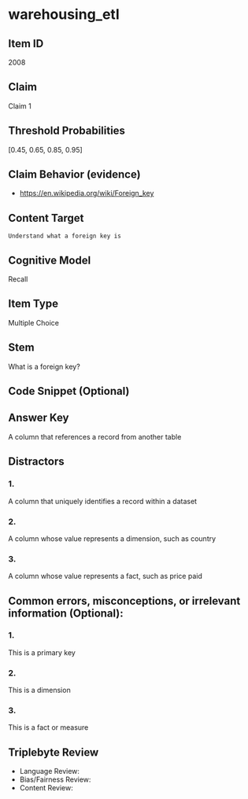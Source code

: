 # warehousing_etl

## Item ID
2008

## Claim
Claim 1

## Threshold Probabilities
[0.45, 0.65, 0.85, 0.95]

## Claim Behavior (evidence)
- https://en.wikipedia.org/wiki/Foreign_key

## Content Target
`Understand what a foreign key is`

## Cognitive Model
Recall

## Item Type
Multiple Choice

## Stem
What is a foreign key?

## Code Snippet (Optional)

## Answer Key
A column that references a record from another table

## Distractors
### 1.
A column that uniquely identifies a record within a dataset

### 2.
A column whose value represents a dimension, such as country

### 3.
A column whose value represents a fact, such as price paid

## Common errors, misconceptions, or irrelevant information (Optional):
### 1.
This is a primary key

### 2.
This is a dimension

### 3.
This is a fact or measure

## Triplebyte Review
- Language Review:
- Bias/Fairness Review:
- Content Review:
